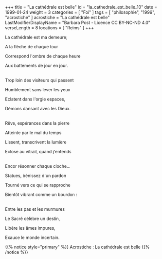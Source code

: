 +++
title = "La cathédrale est belle"
id = "la_cathedrale_est_belle_10"
date = 1999-01-24
weight = 3
categories = [ "Foi" ]
tags = [ "philosophie", "1999", "acrostiche" ]
acrostiche = "La cathédrale est belle"
LastModifierDisplayName = "Barbara Post - Licence CC BY-NC-ND 4.0"
verseLength = 8
locations = [ "Reims" ]
+++

La cathédrale est ma demeure;

A la flèche de chaque tour

Correspond l'ombre de chaque heure

Aux battements de jour en jour.

 \
Trop loin des visiteurs qui passent

Humblement sans lever les yeux

Eclatent dans l'orgie espaces,

Démons dansant avec les Dieux.

 \
Rêve, espérances dans la pierre

Atteinte par le mal du temps

Lissent, transcrivent la lumière

Eclose au vitrail, quand j'entends

 \
Encor résonner chaque cloche...

Statues, bénissez d'un pardon

Tourné vers ce qui se rapproche

Bientôt vibrant comme un bourdon :

 \
Entre les pas et les murmures

Le Sacré célèbre un destin,

Libère les âmes impures,

Exauce le monde incertain.

{{% notice style="primary" %}}
Acrostiche : La cathédrale est belle
{{% /notice %}}
